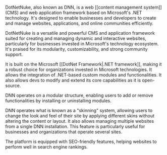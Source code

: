 DotNetNuke, also known as DNN, is a web [[content management system]] (CMS) and web application framework based on Microsoft's .NET technology. It's designed to enable businesses and developers to create and manage websites, applications, and online communities efficiently.

DotNetNuke is a versatile and powerful CMS and application framework suited for creating and managing dynamic and interactive websites, particularly for businesses invested in Microsoft's technology ecosystem. It's praised for its modularity, customizability, and strong community support.

It is built on the Microsoft [[DotNet Framework|.NET framework]], making it a robust choice for organizations invested in Microsoft technologies. It allows the integration of .NET-based custom modules and functionalities. It also allows devs to modify and extend its core capabilities as it is open-source.

DNN operates on a modular structure, enabling users to add or remove functionalities by installing or uninstalling modules.

DNN operates what is known as a "skinning" system, allowing users to change the look and feel of their site by applying different skins without altering the content or layout. It also allows managing multiple websites from a single DNN installation. This feature is particularly useful for businesses and organizations that operate several sites.

The platform is equipped with SEO-friendly features, helping websites to perform well in search engine rankings.
